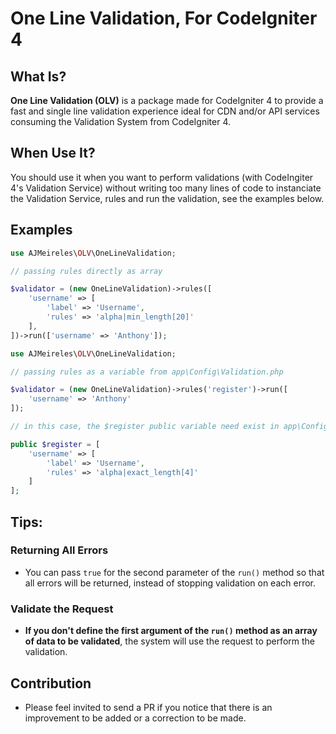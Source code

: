 # One Line Validation, For CodeIgniter 4

## What Is?
**One Line Validation (OLV)** is a package made for CodeIgniter 4 to provide a fast and single line validation experience ideal for CDN and/or API services consuming the Validation System from CodeIgniter 4.

## When Use It?
You should use it when you want to perform validations (with CodeIngiter 4's Validation Service) without writing too many lines of code to instanciate the Validation Service, rules and run the validation, see the examples below.

## Examples
```php
use AJMeireles\OLV\OneLineValidation;

// passing rules directly as array

$validator = (new OneLineValidation)->rules([
    'username' => [
        'label' => 'Username', 
        'rules' => 'alpha|min_length[20]'
    ],
])->run(['username' => 'Anthony']);
```

```php
use AJMeireles\OLV\OneLineValidation;

// passing rules as a variable from app\Config\Validation.php

$validator = (new OneLineValidation)->rules('register')->run([
    'username' => 'Anthony'
]);

// in this case, the $register public variable need exist in app\Config\Validation.php:

public $register = [
    'username' => [
        'label' => 'Username', 
        'rules' => 'alpha|exact_length[4]'
    ]
];
```

## Tips:

### Returning All Errors
- You can pass ```true``` for the second parameter of the ```run()``` method so that all errors will be returned, instead of stopping validation on each error.

### Validate the Request
- **If you don't define the first argument of the ```run()``` method as an array of data to be validated**, the system will use the request to perform the validation.


## Contribution
- Please feel invited to send a PR if you notice that there is an improvement to be added or a correction to be made.